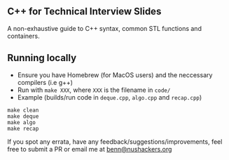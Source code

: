## C++ for Technical Interview Slides

A non-exhaustive guide to C++ syntax, common STL functions and containers.

## Running locally

- Ensure you have Homebrew (for MacOS users) and the neccessary compilers (i.e g++)
- Run with `make XXX`, where `XXX` is the filename in `code/`
- Example (builds/run code in `deque.cpp`, `algo.cpp` and `recap.cpp`)
```
make clean
make deque
make algo
make recap
```

If you spot any errata, have any feedback/suggestions/improvements, feel free to submit a PR or email me at [benn@nushackers.org](mailto:benn@nushackers.org)

